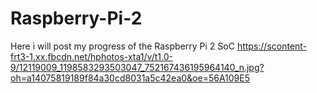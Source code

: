 # Raspberry-Pi-2
Here i will post my progress of the Raspberry Pi 2 SoC
https://scontent-frt3-1.xx.fbcdn.net/hphotos-xta1/v/t1.0-9/12119009_1198583293503047_752167436195964140_n.jpg?oh=a14075819189f84a30cd8031a5c42ea0&oe=56A109E5
